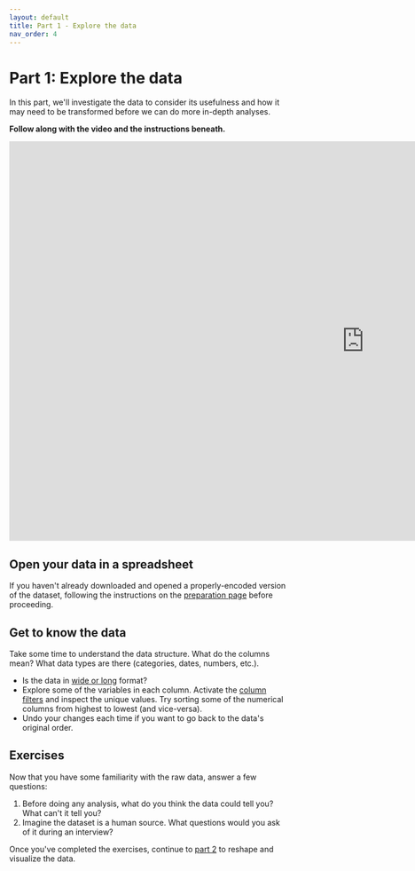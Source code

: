 ```yaml
---
layout: default
title: Part 1 - Explore the data
nav_order: 4
---
```


# Part 1: Explore the data
In this part, we'll investigate the data to consider its usefulness and how it may need to be transformed before we can do more in-depth analyses.

**Follow along with the video and the instructions beneath.**

<iframe height="720" width="1280" allowfullscreen frameborder=0 src="https://echo360.ca/media/e7f7e32b-abb3-4ee9-aa87-f1943122a6b0/public?autoplay=false&automute=false"></iframe>


## Open your data in a spreadsheet
If you haven't already downloaded and opened a properly-encoded version of the dataset, following the instructions on the [preparation page](preparation#get-the-data) before proceeding. 

## Get to know the data
Take some time to understand the data structure. What do the columns mean? What data types are there (categories, dates, numbers, etc.). 
* Is the data in [wide or long](https://www.theanalysisfactor.com/wide-and-long-data/) format?
* Explore some of the variables in each column. Activate the [column filters](https://support.google.com/docs/answer/3540681?co=GENIE.Platform%3DDesktop&hl=en) and inspect the unique values. Try sorting some of the numerical columns from highest to lowest (and vice-versa).
* Undo your changes each time if you want to go back to the data's original order.

## Exercises

Now that you have some familiarity with the raw data, answer a few questions:
1. Before doing any analysis, what do you think the data could tell you? What can't it tell you?
2. Imagine the dataset is a human source. What questions would you ask of it during an interview?


Once you've completed the exercises, continue to [part 2](part2) to reshape and visualize the data.




<!--


## Workshop recording

<iframe height="480" width="853" allowfullscreen frameborder=0 src="https://echo360.ca/media/4378b2ec-7d0c-4632-a1e4-5a8076a494da/public?autoplay=false&automute=false"></iframe>

View the original [here](https://echo360.ca/media/4378b2ec-7d0c-4632-a1e4-5a8076a494da/public).


## Workshop slides

<div style="position:relative;padding-top:66.25%;">
<iframe src="//docs.google.com/viewer?url=https://github.com/scds/intro-tableau/raw/main/assets/docs/tableau_20201118.pdf?dl=0&hl=en_US&embedded=true" class="gde-frame" style="position:absolute;top:0;left:0;width:100%;height:100%;border:none;" scrolling="no"></iframe>
</div>
[Download as a PDF](https://github.com/scds/intro-tableau/raw/main/assets/docs/tableau_20201118.pdf)
<br>

## Worksheets
**Coming soon!**


-->

